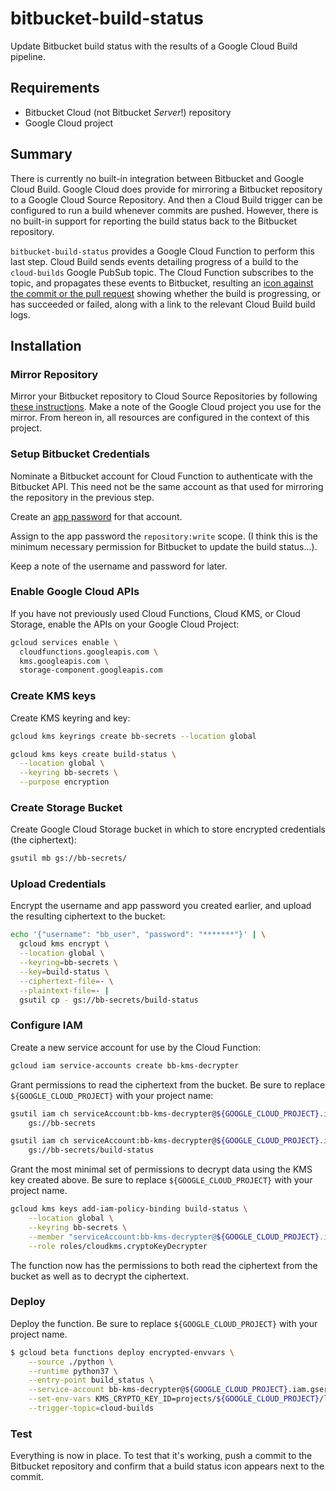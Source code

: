 # bitbucket-build-status

Update Bitbucket build status with the results of a Google Cloud Build pipeline.

## Requirements

* Bitbucket Cloud (not Bitbucket *Server*!) repository
* Google Cloud project

## Summary

There is currently no built-in integration between Bitbucket and Google Cloud Build. Google Cloud does provide for mirroring a Bitbucket repository to a Google Cloud Source Repository. And then a Cloud Build trigger can be configured to run a build whenever commits are pushed. However, there is no built-in support for reporting the build status back to the Bitbucket repository. 

`bitbucket-build-status` provides a Google Cloud Function to perform this last step. Cloud Build sends events detailing progress of a build to  the `cloud-builds` Google PubSub topic. The Cloud Function subscribes to the topic, and propagates these events to Bitbucket, resulting an [icon against the commit or the pull request](https://confluence.atlassian.com/bitbucket/integrate-your-build-system-with-bitbucket-cloud-790790968.html) showing whether the build is progressing, or has succeeded or failed, along with a link to the relevant Cloud Build build logs.

## Installation

### Mirror Repository

Mirror your Bitbucket repository to Cloud Source Repositories by following [these instructions](https://cloud.google.com/source-repositories/docs/mirroring-a-bitbucket-repository). Make a note of the Google Cloud project you use for the mirror. From hereon in, all resources are configured in the context of this project.

### Setup Bitbucket Credentials

Nominate a Bitbucket account for Cloud Function to authenticate with the Bitbucket API. This need not be the same account as that used for mirroring the repository in the previous step.

Create an [app password](https://confluence.atlassian.com/bitbucket/app-passwords-828781300.html) for that account.

Assign to the app password the `repository:write` scope. (I think this is the minimum necessary permission for Bitbucket to update the build status...).

Keep a note of the username and password for later.

### Enable Google Cloud APIs

If you have not previously used Cloud Functions, Cloud KMS, or Cloud Storage, enable the APIs on your Google Cloud Project:

```bash
gcloud services enable \
  cloudfunctions.googleapis.com \
  kms.googleapis.com \
  storage-component.googleapis.com
```

### Create KMS keys

Create KMS keyring and key:

```bash
gcloud kms keyrings create bb-secrets --location global

gcloud kms keys create build-status \
  --location global \
  --keyring bb-secrets \
  --purpose encryption
```

### Create Storage Bucket

Create Google Cloud Storage bucket in which to store encrypted credentials (the ciphertext):

```bash
gsutil mb gs://bb-secrets/
```

### Upload Credentials

Encrypt the username and app password you created earlier, and upload the resulting ciphertext to the bucket:

```bash
echo '{"username": "bb_user", "password": "*******"}' | \
  gcloud kms encrypt \
  --location global \
  --keyring=bb-secrets \
  --key=build-status \
  --ciphertext-file=- \
  --plaintext-file=- |
  gsutil cp - gs://bb-secrets/build-status
```

### Configure IAM

Create a new service account for use by the Cloud Function:

```bash
gcloud iam service-accounts create bb-kms-decrypter
```

Grant permissions to read the ciphertext from the bucket. Be sure to replace `${GOOGLE_CLOUD_PROJECT}` with your project name:

```bash
gsutil iam ch serviceAccount:bb-kms-decrypter@${GOOGLE_CLOUD_PROJECT}.iam.gserviceaccount.com:legacyBucketReader \
    gs://bb-secrets

gsutil iam ch serviceAccount:bb-kms-decrypter@${GOOGLE_CLOUD_PROJECT}.iam.gserviceaccount.com:legacyObjectReader \
    gs://bb-secrets/build-status
```

Grant the most minimal set of permissions to decrypt data using the KMS key created above. Be sure to replace `${GOOGLE_CLOUD_PROJECT}` with your project name.

```bash
gcloud kms keys add-iam-policy-binding build-status \
    --location global \
    --keyring bb-secrets \
    --member "serviceAccount:bb-kms-decrypter@${GOOGLE_CLOUD_PROJECT}.iam.gserviceaccount.com" \
    --role roles/cloudkms.cryptoKeyDecrypter
```

The function now has the permissions to both read the ciphertext from the bucket as well as to decrypt the ciphertext.

### Deploy

Deploy the function. Be sure to replace `${GOOGLE_CLOUD_PROJECT}` with your project name.

```bash
$ gcloud beta functions deploy encrypted-envvars \
    --source ./python \
    --runtime python37 \
    --entry-point build_status \
    --service-account bb-kms-decrypter@${GOOGLE_CLOUD_PROJECT}.iam.gserviceaccount.com \
    --set-env-vars KMS_CRYPTO_KEY_ID=projects/${GOOGLE_CLOUD_PROJECT}/locations/global/keyRings/bb-secrets/cryptoKeys/bb-secrets,SECRETS_BUCKET=bb-secrets,SECRETS_OBJECT=build-status \
    --trigger-topic=cloud-builds
```

### Test

Everything is now in place. To test that it's working, push a commit to the Bitbucket repository and confirm that a build status icon appears next to the commit.
